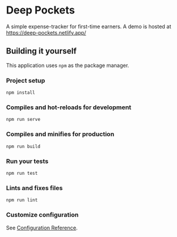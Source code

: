 # Deep Pockets
A simple expense-tracker for first-time earners. 
A demo is hosted at https://deep-pockets.netlify.app/

## Building it yourself
This application uses `npm` as the package manager. 

### Project setup
```
npm install
```

### Compiles and hot-reloads for development
```
npm run serve
```

### Compiles and minifies for production
```
npm run build
```

### Run your tests
```
npm run test
```

### Lints and fixes files
```
npm run lint
```

### Customize configuration
See [Configuration Reference](https://cli.vuejs.org/config/).
